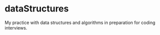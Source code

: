 # dataStructures

My practice with data structures and algorithms in preparation for coding interviews.